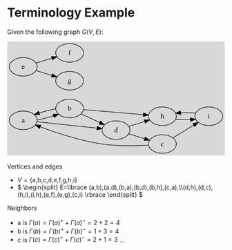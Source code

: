 # Terminology Example

<div class="row row-cols-lg-2"><div>

Given the following graph $G(V, E)$:

![Sample Graph](../_images/terms.svg)
</div><div>

Vertices and edges

* $V=\text{\{a,b,c,d,e,f,g,h,i\}}$
* <div>
    $
    \begin{split}
    E=\lbrace (a,b),(a,d),(b,a),(b,d),(b,h),(c,a),\\(d,h),(d,c),(h,i),(i,h),(e,f),(e,g),(c,i) \rbrace
    \end{split}
    $
    </div>
  
Neighbors

* a is $\Gamma(a) = \Gamma(a)^+ + \Gamma(a)^- = 2 + 2 = 4$
* b is $\Gamma(b) = \Gamma(b)^+ + \Gamma(b)^- = 1 + 3 = 4$
* c is $\Gamma(c) = \Gamma(c)^+ + \Gamma(c)^- = 2 + 1 = 3$
...
</div></div>